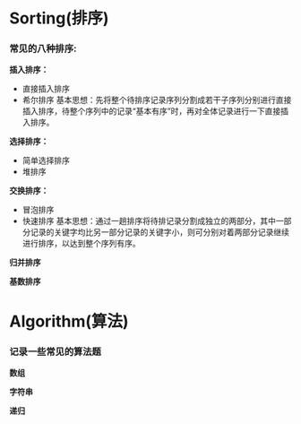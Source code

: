 # Sorting(排序)
### 常见的八种排序:
**插入排序：**
- 直接插入排序
- 希尔排序
基本思想：先将整个待排序记录序列分割成若干子序列分别进行直接插入排序，待整个序列中的记录“基本有序”时，再对全体记录进行一下直接插入排序。

**选择排序：**
- 简单选择排序
- 堆排序

**交换排序：**
- 冒泡排序
- 快速排序
基本思想：通过一趟排序将待排记录分割成独立的两部分，其中一部分记录的关键字均比另一部分记录的关键字小，则可分别对着两部分记录继续进行排序，以达到整个序列有序。

**归并排序**

**基数排序**

# Algorithm(算法)
### 记录一些常见的算法题
**数组**

**字符串**

**递归**
